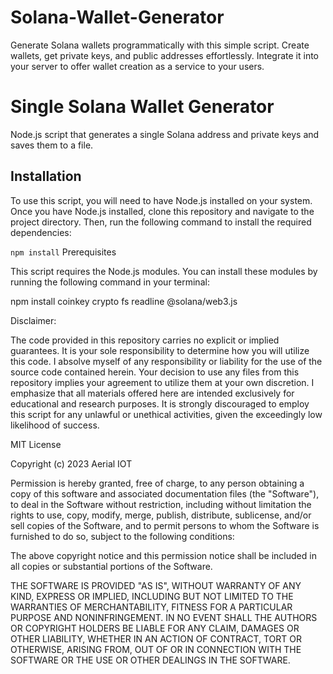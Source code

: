 # Solana-Wallet-Generator
Generate Solana wallets programmatically with this simple script. Create wallets, get private keys, and public addresses effortlessly. Integrate it into your server to offer wallet creation as a service to your users.
# Single Solana Wallet Generator
Node.js script that generates a single Solana address and private keys and saves them to a file.
## Installation
To use this script, you will need to have Node.js installed on your system. Once you have Node.js installed, clone this repository and navigate to the project directory. Then, run the following command to install the required dependencies:

``` npm install ```
Prerequisites

This script requires the Node.js modules. You can install these modules by running the following command in your terminal:

npm install coinkey crypto fs readline @solana/web3.js

Disclaimer:

The code provided in this repository carries no explicit or implied guarantees. It is your sole responsibility to determine how you will utilize this code. I absolve myself of any responsibility or liability for the use of the source code contained herein. Your decision to use any files from this repository implies your agreement to utilize them at your own discretion. I emphasize that all materials offered here are intended exclusively for educational and research purposes. It is strongly discouraged to employ this script for any unlawful or unethical activities, given the exceedingly low likelihood of success.

MIT License

Copyright (c) 2023 Aerial IOT

Permission is hereby granted, free of charge, to any person obtaining a copy
of this software and associated documentation files (the "Software"), to deal
in the Software without restriction, including without limitation the rights
to use, copy, modify, merge, publish, distribute, sublicense, and/or sell
copies of the Software, and to permit persons to whom the Software is
furnished to do so, subject to the following conditions:

The above copyright notice and this permission notice shall be included in all
copies or substantial portions of the Software.

THE SOFTWARE IS PROVIDED "AS IS", WITHOUT WARRANTY OF ANY KIND, EXPRESS OR
IMPLIED, INCLUDING BUT NOT LIMITED TO THE WARRANTIES OF MERCHANTABILITY,
FITNESS FOR A PARTICULAR PURPOSE AND NONINFRINGEMENT. IN NO EVENT SHALL THE
AUTHORS OR COPYRIGHT HOLDERS BE LIABLE FOR ANY CLAIM, DAMAGES OR OTHER
LIABILITY, WHETHER IN AN ACTION OF CONTRACT, TORT OR OTHERWISE, ARISING FROM,
OUT OF OR IN CONNECTION WITH THE SOFTWARE OR THE USE OR OTHER DEALINGS IN THE
SOFTWARE.
